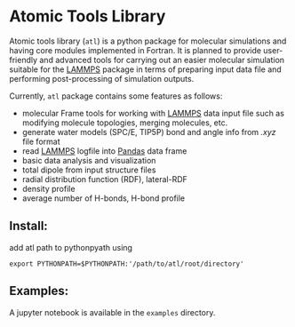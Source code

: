 # Atomic Tools Library
Atomic tools library (`atl`) is a python package for molecular simulations 
and having core modules implemented in Fortran. 
It is planned to provide user-friendly and advanced tools for carrying out an easier molecular 
simulation suitable for the [LAMMPS][1] package in terms of preparing input data 
file and performing post-processing of simulation outputs.

Currently, `atl` package contains some features as follows:

* molecular Frame tools for working with [LAMMPS][1] data input file such as modifying molecule topologies, merging molecules, etc.
* generate water models (SPC/E, TIP5P) bond and angle info from *.xyz* file format
* read [LAMMPS][1] logfile into [Pandas](https://pandas.pydata.org/) data frame
* basic data analysis and visualization
* total dipole from input structure files
* radial distribution function (RDF), lateral-RDF
* density profile
* average number of H-bonds, H-bond profile

## Install:
add atl path to pythonpyath using
```buildoutcfg
export PYTHONPATH=$PYTHONPATH:'/path/to/atl/root/directory'
```

## Examples:
A jupyter notebook is available in the `examples` directory.

[1]:(https://lammps.sandia.gov/)
